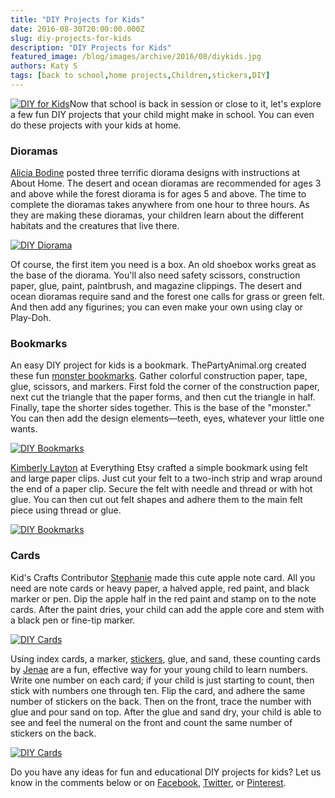 ```yaml
---
title: "DIY Projects for Kids"
date: 2016-08-30T20:00:00.000Z
slug: diy-projects-for-kids
description: "DIY Projects for Kids"
featured_image: /blog/images/archive/2016/08/diykids.jpg
authors: Katy S
tags: [back to school,home projects,Children,stickers,DIY]
---
```


[![DIY for Kids](/blog/images/diykids.jpg "DIY Banner")](/blog/images/diykids.jpg)Now that school is back in session or close to it, let's explore a few fun DIY projects that your child might make in school. You can even do these projects with your kids at home. 

### Dioramas

[Alicia Bodine](https://www.thesprucecrafts.com/easy-ways-to-make-school-dioramas-2366269) posted three terrific diorama designs with instructions at About Home. The desert and ocean dioramas are recommended for ages 3 and above while the forest diorama is for ages 5 and above. The time to complete the dioramas takes anywhere from one hour to three hours. As they are making these dioramas, your children learn about the different habitats and the creatures that live there.

[![DIY Diorama](/blog/images/forest.jpg "Forest Diorama")](/blog/images/forest.jpg)

Of course, the first item you need is a box. An old shoebox works great as the base of the diorama. You'll also need safety scissors, construction paper, glue, paint, paintbrush, and magazine clippings. The desert and ocean dioramas require sand and the forest one calls for grass or green felt. And then add any figurines; you can even make your own using clay or Play-Doh.

### Bookmarks

An easy DIY project for kids is a bookmark. ThePartyAnimal.org created these fun [monster bookmarks](https://www.freekidscrafts.com/monster-bookmark/). Gather colorful construction paper, tape, glue, scissors, and markers. First fold the corner of the construction paper, next cut the triangle that the paper forms, and then cut the triangle in half. Finally, tape the shorter sides together. This is the base of the "monster." You can then add the design elements—teeth, eyes, whatever your little one wants.

[![DIY Bookmarks](/blog/images/page-eating-monster-bookmark-craft.jpg "Monster Bookmarks")](/blog/images/page-eating-monster-bookmark-craft.jpg)

[Kimberly Layton](https://www.everythingetsy.com/2011/07/felt-bookmarks-tutorial-back-to-school/) at Everything Etsy crafted a simple bookmark using felt and large paper clips. Just cut your felt to a two-inch strip and wrap around the end of a paper clip. Secure the felt with needle and thread or with hot glue. You can then cut out felt shapes and adhere them to the main felt piece using thread or glue.

[![DIY Bookmarks](/blog/images/feltbookmarks11_thumb.jpg "Paperclip Bookmarks")](/blog/images/feltbookmarks11%5Fthumb.jpg)

### Cards

Kid's Crafts Contributor [Stephanie](https://thinkcrafts.com/blog/2012/09/15/apple-notecards/) made this cute apple note card. All you need are note cards or heavy paper, a halved apple, red paint, and black marker or pen. Dip the apple half in the red paint and stamp on to the note cards. After the paint dries, your child can add the apple core and stem with a black pen or fine-tip marker.

[![DIY Cards](/blog/images/Think-Crafts-Apple-Notecards.jpg "Apple Cards")](/blog/images/Think-Crafts-Apple-Notecards.jpg)

Using index cards, a marker, [stickers](https://www.compandsave.com/paper/sticker-paper), glue, and sand, these counting cards by [Jenae](https://www.icanteachmychild.com/sand-numbers/) are a fun, effective way for your young child to learn numbers. Write one number on each card; if your child is just starting to count, then stick with numbers one through ten. Flip the card, and adhere the same number of stickers on the back. Then on the front, trace the number with glue and pour sand on top. After the glue and sand dry, your child is able to see and feel the numeral on the front and count the same number of stickers on the back.

[![DIY Cards](/blog/images/sandcounting.jpg "Counting Cards")](/blog/images/sandcounting.jpg)

Do you have any ideas for fun and educational DIY projects for kids? Let us know in the comments below or on [Facebook](https://www.facebook.com/compandsave.ink/), [Twitter](https://twitter.com/compandsave), or [Pinterest](https://www.pinterest.com/compandsave/).